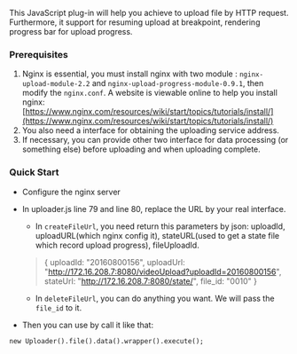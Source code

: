 This JavaScript plug-in will help you achieve to upload file by HTTP request. Furthermore, it support for resuming upload at breakpoint, rendering progress bar for upload progress.

### Prerequisites
1. Nginx is essential, you must install nginx with two module : `nginx-upload-module-2.2` and `nginx-upload-progress-module-0.9.1`, then modify the `nginx.conf`.
   A website is viewable online to help you install nginx: [https://www.nginx.com/resources/wiki/start/topics/tutorials/install/](https://www.nginx.com/resources/wiki/start/topics/tutorials/install/)
2. You also need a interface for obtaining the uploading service address.
3. If necessary, you can provide other two interface for data processing (or something else) before uploading and when uploading complete.

### Quick Start
* Configure the nginx server
* In uploader.js line 79 and line 80, replace the URL by your real interface. 
	* In `createFileUrl`, you need return this parameters by json: uploadId, uploadURL(which nginx config it), stateURL(used to get a state file which record upload progress), fileUploadId.
	 
	> { 
	>		uploadId: "20160800156", 
	>		uploadUrl: "http://172.16.208.7:8080/videoUpload?uploadId=20160800156", 
	>		stateUrl: "http://172.16.208.7:8080/state/", 
	>		file_id: "0010"
	> 	}
	
	* In `deleteFileUrl`, you can do anything you want. We will pass the `file_id` to it.

* Then you can use by call it like that:
```
new Uploader().file().data().wrapper().execute(); 
```






